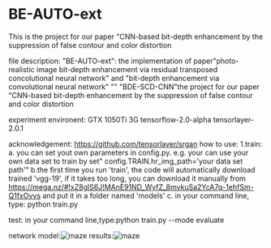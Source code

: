 # BE-AUTO-ext
This is the project for our paper "CNN-based bit-depth enhancement by the suppression of false contour and color distortion

file description:
"BE-AUTO-ext": the implementation of paper"photo-realistic image bit-depth enhancement via residual transposed concolutional neural network" and "bit-depth enhancement via convolutional neural network"
""
"BDE-SCD-CNN"the project for our paper "CNN-based bit-depth enhancement by the suppression of false contour and color distortion

experiment environent:
GTX 1050Ti 3G tensorflow-2.0-alpha tensorlayer-2.0.1

acknowledgement: https://github.com/tensorlayer/srgan
how to use:
1.train:
a. you can set yout own parameters in config.py. e.g. your can use your own data set to train by set" config.TRAIN.hr_img_path='your data set path'"
b.the first time you run 'train', the code will automatically download trained 'vgg-19', if it takes too long, you can download it manually from https://mega.nz/#!xZ8glS6J!MAnE91ND_WyfZ_8mvkuSa2YcA7q-1ehfSm-Q1fxOvvs and put it in a folder named 'models'
c. in your command line, type: python train.py 

 
test: in your command line,type:python train.py  --mode evaluate

network model:![maze](https://github.com/pengcm/BE-AUTO-ext/blob/master/model.jpg) 
results:![maze](https://github.com/pengcm/BE-AUTO-ext/blob/master/results/figure6_GT.png)
